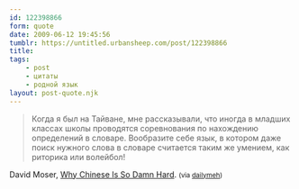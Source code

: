 ```yaml
---
id: 122398866
form: quote
date: 2009-06-12 19:45:56
tumblr: https://untitled.urbansheep.com/post/122398866
title: 
tags:
    - post
    - цитаты
    - родной язык
layout: post-quote.njk
---
```


<blockquote>
Когда я был на Тайване, мне рассказывали, что иногда в младших классах школы проводятся соревнования по нахождению определений в словаре. Вообразите себе язык, в котором даже поиск нужного слова в словаре считается таким же умением, как риторика или волейбол!
</blockquote>

David Moser, <a href="http://www.pinyin.info/readings/texts/moser.html">Why Chinese Is So Damn Hard</a>. <small>(via <a href="http://dailymeh.tumblr.com/post/122343929">dailymeh</a>)</small>
